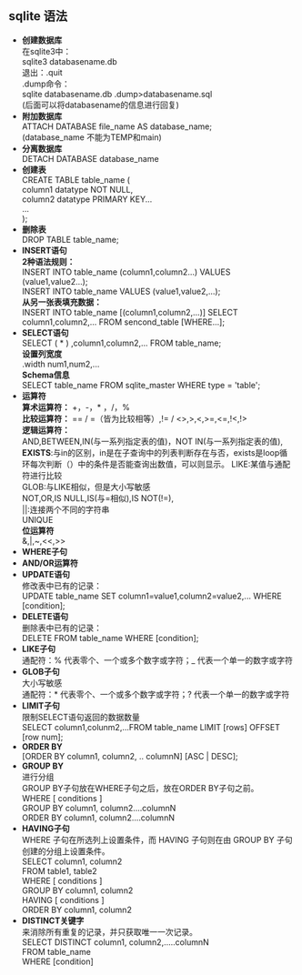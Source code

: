 ## sqlite 语法  
- **创建数据库**  
在sqlite3中：  
sqlite3 databasename.db  
退出：.quit  
.dump命令：  
sqlite databasename.db .dump>databasename.sql  
(后面可以将databasename的信息进行回复)  
- **附加数据库**  
ATTACH DATABASE file_name AS database_name;  
(database_name 不能为TEMP和main) 
- **分离数据库**  
DETACH DATABASE database_name  
-  **创建表**  
CREATE TABLE table_name (  
column1 datatype NOT NULL,  
column2 datatype PRIMARY KEY...  
...  
);  
- **删除表**  
DROP TABLE table_name;  
- **INSERT语句**  
**2种语法规则：**  
INSERT INTO table_name (column1,column2...) VALUES (value1,value2...);  
INSERT INTO table_name VALUES (value1,value2,...);  
**从另一张表填充数据：**  
INSERT INTO table_name [(column1,column2,...)] SELECT column1,column2,... FROM sencond_table [WHERE...];  
- **SELECT语句**  
SELECT ( * ) ,column1,column2,... FROM table_name;  
**设置列宽度**  
.width num1,num2,...  
**Schema信息**  
SELECT table_name FROM sqlite_master WHERE type = 'table';  
- **运算符**  
**算术运算符：** +，-，* ，/，%  
**比较运算符：** == / =（皆为比较相等）,!= / <>,>,<,>=,<=,!<,!>  
**逻辑运算符：**  
AND,BETWEEN,IN(与一系列指定表的值)，NOT IN(与一系列指定表的值),  
**EXISTS**:与in的区别，in是在子查询中的列表判断存在与否，exists是loop循环每次判断（）中的条件是否能查询出数值，可以则显示。
LIKE:某值与通配符进行比较  
GLOB:与LIKE相似，但是大小写敏感  
NOT,OR,IS NULL,IS(与=相似),IS NOT(!=),  
||:连接两个不同的字符串  
UNIQUE  
**位运算符**  
&,|,~,<<,>>  
- **WHERE子句**  
- **AND/OR运算符**  
- **UPDATE语句**  
修改表中已有的记录：  
UPDATE table_name SET column1=value1,column2=value2,... WHERE [condition];  
- **DELETE语句**  
删除表中已有的记录：  
DELETE FROM table_name WHERE [condition];  
- **LIKE子句**  
通配符：% 代表零个、一个或多个数字或字符；_ 代表一个单一的数字或字符  
- **GLOB子句**  
大小写敏感  
通配符：* 代表零个、一个或多个数字或字符；? 代表一个单一的数字或字符  
- **LIMIT子句**  
限制SELECT语句返回的数据数量  
SELECT column1,colunm2,...FROM table_name LIMIT [rows] OFFSET [row num];  
- **ORDER BY**  
[ORDER BY column1, column2, .. columnN] [ASC | DESC];  
- **GROUP BY**  
进行分组  
GROUP BY子句放在WHERE子句之后，放在ORDER BY子句之前。  
WHERE [ conditions ]  
GROUP BY column1, column2....columnN  
ORDER BY column1, column2....columnN  
- **HAVING子句**  
WHERE 子句在所选列上设置条件，而 HAVING 子句则在由 GROUP BY 子句创建的分组上设置条件。  
SELECT column1, column2  
FROM table1, table2  
WHERE [ conditions ]  
GROUP BY column1, column2  
HAVING [ conditions ]  
ORDER BY column1, column2  
- **DISTINCT关键字**  
来消除所有重复的记录，并只获取唯一一次记录。  
SELECT DISTINCT column1, column2,.....columnN   
FROM table_name  
WHERE [condition]  
